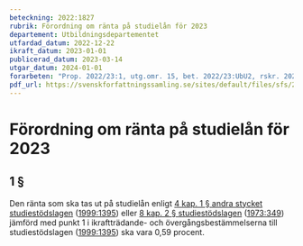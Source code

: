 ```yaml
---
beteckning: 2022:1827
rubrik: Förordning om ränta på studielån för 2023
departement: Utbildningsdepartementet
utfardad_datum: 2022-12-22
ikraft_datum: 2023-01-01
publicerad_datum: 2023-03-14
utgar_datum: 2024-01-01
forarbeten: "Prop. 2022/23:1, utg.omr. 15, bet. 2022/23:UbU2, rskr. 2022/23:101"
pdf_url: https://svenskforfattningssamling.se/sites/default/files/sfs/2022-12/SFS2022-1827.pdf
---
```


# Förordning om ränta på studielån för 2023

## 1 §

Den ränta som ska tas ut på studielån enligt [4 kap. 1 § andra stycket studiestödslagen](https://selex.se/eli/sfs/1999/1395#kap4.1) ([1999:1395](https://selex.se/eli/sfs/1999/1395)) eller [8 kap. 2 § studiestödslagen](https://selex.se/eli/sfs/1999/1395#kap8.2) ([1973:349](https://selex.se/eli/sfs/1973/349)) jämförd med punkt 1 i ikraftträdande- och övergångsbestämmelserna till studiestödslagen ([1999:1395](https://selex.se/eli/sfs/1999/1395)) ska vara 0,59 procent.